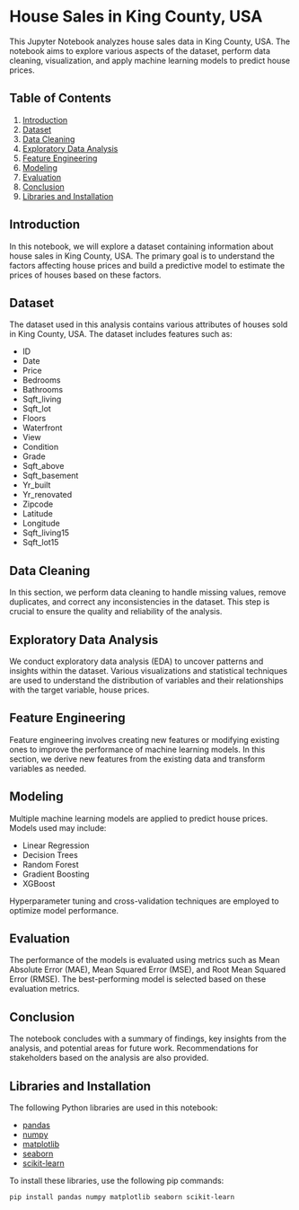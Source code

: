 # House Sales in King County, USA

This Jupyter Notebook analyzes house sales data in King County, USA. The notebook aims to explore various aspects of the dataset, perform data cleaning, visualization, and apply machine learning models to predict house prices.

## Table of Contents

1. [Introduction](#Introduction)
2. [Dataset](#Dataset)
3. [Data Cleaning](#Data-Cleaning)
4. [Exploratory Data Analysis](#Exploratory-Data-Analysis)
5. [Feature Engineering](#Feature-Engineering)
6. [Modeling](#Modeling)
7. [Evaluation](#Evaluation)
8. [Conclusion](#Conclusion)
9. [Libraries and Installation](#Libraries-and-Installation)

## Introduction

In this notebook, we will explore a dataset containing information about house sales in King County, USA. The primary goal is to understand the factors affecting house prices and build a predictive model to estimate the prices of houses based on these factors.

## Dataset

The dataset used in this analysis contains various attributes of houses sold in King County, USA. The dataset includes features such as:

- ID
- Date
- Price
- Bedrooms
- Bathrooms
- Sqft_living
- Sqft_lot
- Floors
- Waterfront
- View
- Condition
- Grade
- Sqft_above
- Sqft_basement
- Yr_built
- Yr_renovated
- Zipcode
- Latitude
- Longitude
- Sqft_living15
- Sqft_lot15

## Data Cleaning

In this section, we perform data cleaning to handle missing values, remove duplicates, and correct any inconsistencies in the dataset. This step is crucial to ensure the quality and reliability of the analysis.

## Exploratory Data Analysis

We conduct exploratory data analysis (EDA) to uncover patterns and insights within the dataset. Various visualizations and statistical techniques are used to understand the distribution of variables and their relationships with the target variable, house prices.

## Feature Engineering

Feature engineering involves creating new features or modifying existing ones to improve the performance of machine learning models. In this section, we derive new features from the existing data and transform variables as needed.

## Modeling

Multiple machine learning models are applied to predict house prices. Models used may include:

- Linear Regression
- Decision Trees
- Random Forest
- Gradient Boosting
- XGBoost

Hyperparameter tuning and cross-validation techniques are employed to optimize model performance.

## Evaluation

The performance of the models is evaluated using metrics such as Mean Absolute Error (MAE), Mean Squared Error (MSE), and Root Mean Squared Error (RMSE). The best-performing model is selected based on these evaluation metrics.

## Conclusion

The notebook concludes with a summary of findings, key insights from the analysis, and potential areas for future work. Recommendations for stakeholders based on the analysis are also provided.

## Libraries and Installation

The following Python libraries are used in this notebook:

- [pandas](https://pandas.pydata.org/)
- [numpy](https://numpy.org/)
- [matplotlib](https://matplotlib.org/)
- [seaborn](https://seaborn.pydata.org/)
- [scikit-learn](https://scikit-learn.org/stable/)

To install these libraries, use the following pip commands:

```bash
pip install pandas numpy matplotlib seaborn scikit-learn 
